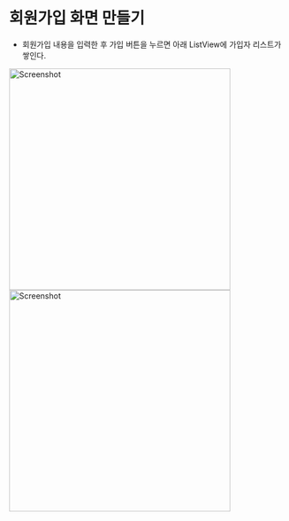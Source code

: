 # 회원가입 화면 만들기
* 회원가입 내용을 입력한 후 가입 버튼을 누르면 아래 ListView에 가입자 리스트가 쌓인다.

<img src="https://github.com/user-attachments/assets/ea42ce1b-3c88-46ee-82d2-7dc78e5f6e2c" alt="Screenshot" width="400"/>
<img src="https://github.com/user-attachments/assets/63535bda-3b8b-4dde-920c-2403298ae4a5" alt="Screenshot" width="400"/>
